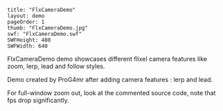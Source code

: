 ```
title: "FlxCameraDemo"
layout: demo
pageOrder: 1
thumb: "FlxCameraDemo.jpg"
swf: "FlxCameraDemo.swf"
SWFHeight: 480
SWFWidth: 640
```

FlxCameraDemo demo showcases different flixel camera features like zoom, lerp, lead and follow styles.

Demo created by ProG4mr after adding camera features : lerp and lead.

For full-window zoom out, look at the commented source code, note that fps drop significantly.
